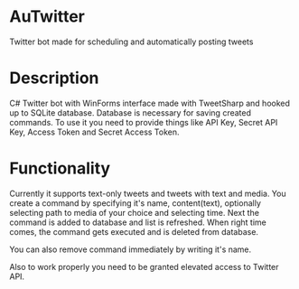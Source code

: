 # AuTwitter
Twitter bot made for scheduling and automatically posting tweets

# Description
C# Twitter bot with WinForms interface made with TweetSharp and hooked up to SQLite database. Database is necessary for saving created commands. To use it you need
to provide things like API Key, Secret API Key, Access Token and Secret Access Token.

# Functionality
Currently it supports text-only tweets and tweets with text and media. You create a command by specifying it's name, content(text), optionally selecting path to media
of your choice and selecting time. Next the command is added to database and list is refreshed. When right time comes, the command gets executed and is deleted from
database.

You can also remove command immediately by writing it's name.

Also to work properly you need to be granted elevated access to Twitter API.
